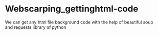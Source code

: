 # Webscarping_gettinghtml-code
We can get any html file background code with the help of beautiful soup and requests library of python
